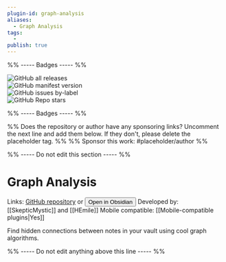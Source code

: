 ```yaml
---
plugin-id: graph-analysis
aliases:
  - Graph Analysis
tags:
  -
publish: true
---
```


%% ----- Badges ----- %%

![GitHub all releases](https://img.shields.io/github/downloads/SkepticMystic/graph-analysis/total?color=573E7A&logo=github&style=for-the-badge)  
![GitHub manifest version](https://img.shields.io/github/manifest-json/v/SkepticMystic/graph-analysis?color=573E7A&logo=github&style=for-the-badge)  
![GitHub issues by-label](https://img.shields.io/github/issues/SkepticMystic/graph-analysis/help%20wanted?color=573E7A&logo=github&style=for-the-badge)  
![GitHub Repo stars](https://img.shields.io/github/stars/SkepticMystic/graph-analysis?color=573E7A&logo=github&style=for-the-badge)

%% ----- Badges ----- %%

%% Does the repository or author have any sponsoring links? Uncomment the next line and add them below. If they don't, please delete the placeholder tag. %%
%% Sponsor this work: #placeholder/author %%

%% ----- Do not edit this section ----- %%

# Graph Analysis

Links: [GitHub repository](https://github.com/SkepticMystic/graph-analysis) or [<button id=HH>Open in Obsidian</button>](obsidian://goto-plugin?id=graph-analysis)
Developed by: [[SkepticMystic]] and [[HEmile]]
Mobile compatible: [[Mobile-compatible plugins|Yes]]

Find hidden connections between notes in your vault using cool graph algorithms.

%% ----- Do not edit anything above this line ----- %%

